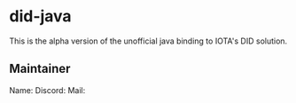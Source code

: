 # did-java
This is the alpha version of the unofficial java binding to IOTA's DID solution.

## Maintainer
Name: 
Discord: 
Mail: 